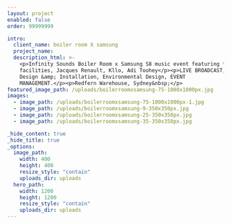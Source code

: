 ```yaml
---
layout: project
enabled: false
order: 99999999

intro:
  client_name: boiler room X samsung
  project_name:
  description_html: >-
    <p>Infinity Sounds Boiler Room x Samsung S8 music event featuring flight
    facilities, Jacques Renault, Kllo, Adi Toohey</p><p>LIVE BROADCAST, Lighting
    Design &amp; Installation, Environmental Design, EVENT
    MANAGEMENT.</p><p>Redfern Warehouse, Sydney&nbsp;</p>
featured_image_path: /uploads/boilerroomxsamsung-75-1000x1000px.jpg
images:
  - image_path: /uploads/boilerroomxsamsung-75-1000x1000px-1.jpg
  - image_path: /uploads/boilerroomxsamsung-9-350x350px.jpg
  - image_path: /uploads/boilerroomxsamsung-25-350x350px.jpg
  - image_path: /uploads/boilerroomxsamsung-35-350x350px.jpg

_hide_content: true
_hide_title: true
_options:
  image_path:
    width: 400
    height: 400
    resize_style: "contain"
    uploads_dir: uploads
  hero_path:
    width: 1200
    height: 1200
    resize_style: "contain"
    uploads_dir: uploads
---
```

